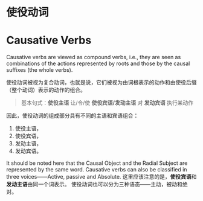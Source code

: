 # 使役动词

# **Causative Verbs** 

Causative verbs are viewed as compound verbs,
i.e., they are seen as combinations of the actions represented by roots and those by the causal suffixes (the whole verbs). 

使役动词被视为复合动词，也就是说，它们被视为由词根表示的动作和由使役后缀（整个动词）表示的动作的组合。

>基本句式：**使役主语** 让/令/使 **使役宾语/发动主语** 对 **发动宾语** 执行某动作

因此，使役动词的组成部分具有不同的主语和宾语组合：
1. 使役主语，
2. 使役宾语，
3. 发动主语，
4. 发动宾语。

It should be noted here that the Causal Object and the Radial Subject are represented by the same word.
Causative verbs can also be classified in three voices——Active, passive and Absolute. 
这里应该注意的是，**使役宾语**和**发动主语**由同一个词表示。
使役动词也可以分为三种语态——主动，被动和绝对。
